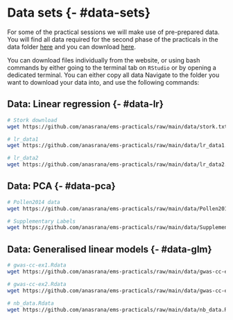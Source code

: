 # Data sets {- #data-sets}


For some of the practical  sessions we will make use of pre-prepared data. You will find all data required for the second phase of the practicals in the data folder [here](https://github.com/anasrana/module1-practical_Bham/tree/master/data) and you can download [here](https://github.com/anasrana/ems-practicals/raw/main/data.zip).

You can download files individually from the website, or using bash commands by either going to the terminal tab on `RStudio` or by opening a dedicated terminal. You can either copy all data Navigate to the folder you want to download your data into, and use the following commands:

## Data: Linear regression {- #data-lr}



```{.bash .numberLines}
# Stork download
wget https://github.com/anasrana/ems-practicals/raw/main/data/stork.txt

# lr_data1
wget https://github.com/anasrana/ems-practicals/raw/main/data/lr_data1.Rdata

# lr_data2
wget https://github.com/anasrana/ems-practicals/raw/main/data/lr_data2.Rdata

```

## Data: PCA {- #data-pca}


```{.bash .numberLines}
# Pollen2014 data
wget https://github.com/anasrana/ems-practicals/raw/main/data/Pollen2014.txt

# Supplementary Labels
wget https://github.com/anasrana/ems-practicals/raw/main/data/SupplementaryLabels.txt
```

## Data: Generalised linear models {- #data-glm}


```{.bash .numberLines}
# gwas-cc-ex1.Rdata
wget https://github.com/anasrana/ems-practicals/raw/main/data/gwas-cc-ex1.Rdata

# gwas-cc-ex2.Rdata
wget https://github.com/anasrana/ems-practicals/raw/main/data/gwas-cc-ex2.Rdata

# nb_data.Rdata
wget https://github.com/anasrana/ems-practicals/raw/main/data/nb_data.Rdata
```
